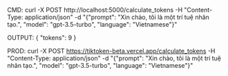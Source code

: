 CMD:
curl -X POST http://localhost:5000/calculate_tokens -H "Content-Type: application/json" -d "{\"prompt\": \"Xin chào, tôi là một trí tuệ nhân tạo.\", \"model\": \"gpt-3.5-turbo\", \"language\": \"Vietnamese\"}"

OUTPUT:
{
  "tokens": 9
}

PROD:
curl -X POST https://tiktoken-beta.vercel.app/calculate_tokens -H "Content-Type: application/json" -d "{\"prompt\": \"Xin chào, tôi là một trí tuệ nhân tạo.\", \"model\": \"gpt-3.5-turbo\", \"language\": \"Vietnamese\"}"


